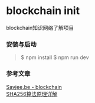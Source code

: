 # blockchain init    
blockchain知识网络了解项目     


### 安装与启动     
>$ npm install
$ npm run dev   


### 参考文章
[Savjee.be - blockchain](https://www.savjee.be/2017/09/Implementing-proof-of-work-javascript-blockchain/)        
[SHA256算法原理详解](https://blog.csdn.net/u011583927/article/details/80905740)     